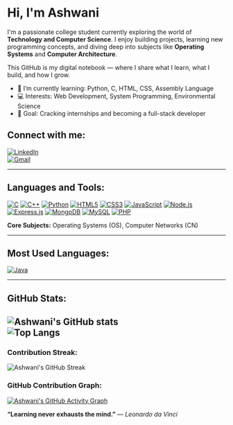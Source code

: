 # Hi, I'm Ashwani

I'm a passionate college student currently exploring the world of **Technology and Computer Science**. I enjoy building projects, learning new programming concepts, and diving deep into subjects like **Operating Systems** and **Computer Architecture**.

This GitHub is my digital notebook — where I share what I learn, what I build, and how I grow.

- 🌱 I’m currently learning: Python, C, HTML, CSS, Assembly Language  
- 💻 Interests: Web Development, System Programming, Environmental Science  
- 🎯 Goal: Cracking internships and becoming a full-stack developer

## Connect with me:
[![LinkedIn](https://img.shields.io/badge/LinkedIn-blue?style=flat&logo=linkedin)](https://www.linkedin.com/in/ashwani755/)  
[![Gmail](https://img.shields.io/badge/Gmail-red?style=flat&logo=gmail&logoColor=white)](mailto:itashwani1@gmail.com)

---

## Languages and Tools:

[![C](https://img.shields.io/badge/C-00599C?style=for-the-badge&logo=c&logoColor=white)]()
[![C++](https://img.shields.io/badge/C++-00599C?style=for-the-badge&logo=c%2B%2B&logoColor=white)]()
[![Python](https://img.shields.io/badge/Python-3776AB?style=for-the-badge&logo=python&logoColor=white)]()
[![HTML5](https://img.shields.io/badge/HTML5-E34F26?style=for-the-badge&logo=html5&logoColor=white)]()
[![CSS3](https://img.shields.io/badge/CSS3-1572B6?style=for-the-badge&logo=css3&logoColor=white)]()
[![JavaScript](https://img.shields.io/badge/JavaScript-F7DF1E?style=for-the-badge&logo=javascript&logoColor=black)]()
[![Node.js](https://img.shields.io/badge/Node.js-339933?style=for-the-badge&logo=nodedotjs&logoColor=white)]()
[![Express.js](https://img.shields.io/badge/Express.js-000000?style=for-the-badge&logo=express&logoColor=white)]()
[![MongoDB](https://img.shields.io/badge/MongoDB-47A248?style=for-the-badge&logo=mongodb&logoColor=white)]()
[![MySQL](https://img.shields.io/badge/MySQL-4479A1?style=for-the-badge&logo=mysql&logoColor=white)]()
[![PHP](https://img.shields.io/badge/PHP-777BB4?style=for-the-badge&logo=php&logoColor=white)]()

**Core Subjects:** Operating Systems (OS), Computer Networks (CN)

---

## Most Used Languages:

[![Java](https://img.shields.io/badge/Java-007396?style=for-the-badge&logo=java&logoColor=white)]()

---

## GitHub Stats:

![Ashwani's GitHub stats](https://github-readme-stats.vercel.app/api?username=Ashwani720&show_icons=true&theme=midnight-purple)  
![Top Langs](https://github-readme-stats.vercel.app/api/top-langs/?username=Ashwani720&layout=compact&theme=midnight-purple)
---

### Contribution Streak:

![Ashwani's GitHub Streak](https://streak-stats.demolab.com?user=Ashwani720&theme=dark&hide_border=true)

### GitHub Contribution Graph:

[![Ashwani's GitHub Activity Graph](https://github-readme-activity-graph.cyclic.app/graph?username=Ashwani720&theme=react-dark)](https://github.com/Ashwani720) 

**“Learning never exhausts the mind.”** — *Leonardo da Vinci*